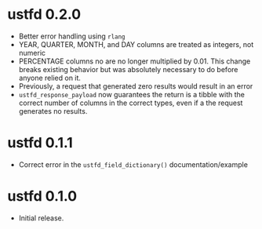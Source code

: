 # ustfd 0.2.0

* Better error handling using `rlang`
* YEAR, QUARTER, MONTH, and DAY columns are treated as integers, not numeric
* PERCENTAGE columns no are no longer multiplied by 0.01. This change breaks
existing behavior but was absolutely necessary to do before anyone relied on it.
* Previously, a request that generated zero results would result in an error
* `ustfd_response_payload` now guarantees the return is a tibble with the 
correct number of columns in the correct types, even if a the request generates
no results. 

# ustfd 0.1.1

* Correct error in the `ustfd_field_dictionary()` documentation/example

# ustfd 0.1.0

* Initial release.
